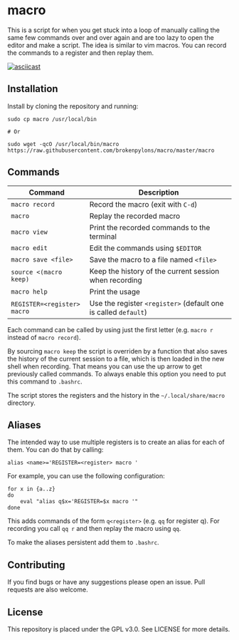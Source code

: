 # macro

This is a script for when you get stuck into a loop of manually calling the same few commands over and over again and are too lazy to open the editor and make a script. The idea is similar to vim macros. You can record the commands to a register and then replay them.

[![asciicast](https://asciinema.org/a/221835.svg)](https://asciinema.org/a/221835)

## Installation

Install by cloning the repository and running:

```
sudo cp macro /usr/local/bin

# Or

sudo wget -qcO /usr/local/bin/macro https://raw.githubusercontent.com/brokenpylons/macro/master/macro
```

## Commands

| Command                        | Description                                                            |
| -----------------------------  | ---------------------------------------------------------------------- |
|```macro record```              | Record the macro (exit with ```C-d```)                                 |
|```macro```                     | Replay the recorded macro                                              |
|```macro view```                | Print the recorded commands to the terminal                            |
|```macro edit```                | Edit the commands using ```$EDITOR```                                  |
|```macro save <file>```         | Save the macro to a file named ```<file>```                            |
|```source <(macro keep)```      | Keep the history of the current session when recording                 |
|```macro help```                | Print the usage                                                        |
|```REGISTER=<register> macro``` | Use the register ```<register>``` (default one is called ```default```)|

Each command can be called by using just the first letter (e.g. ```macro r``` instead of ```macro record```).

By sourcing ```macro keep``` the script is overriden by a function that also saves the history of the current session to a file, which is then loaded in the new shell when recording. That means you can use the up arrow to get previously called commands. To always enable this option you need to put this command to ```.bashrc```.

The script stores the registers and the history in the ```~/.local/share/macro``` directory.

## Aliases

The intended way to use multiple registers is to create an alias for each of them. You can do that by calling:
```
alias <name>='REGISTER=<register> macro '
```

For example, you can use the following configuration:
```
for x in {a..z}
do
    eval "alias q$x='REGISTER=$x macro '"
done
```
This adds commands of the form ```q<register>``` (e.g. ```qq``` for register q). For recording you call ```qq r``` and then replay the macro using ```qq```.

To make the aliases persistent add them to ```.bashrc```.

## Contributing
If you find bugs or have any suggestions please open an issue. Pull requests are also welcome.

## License
This repository is placed under the GPL v3.0. See LICENSE for more details.
